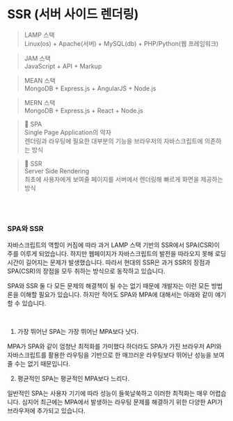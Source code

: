 # SSR (서버 사이드 렌더링)

> LAMP 스택 <br />
> Linux(os) + Apache(서버) + MySQL(db) + PHP/Python(웹 프레임워크)

> JAM 스택 <br />
> JavaScript + API + Markup

> MEAN 스택 <br />
> MongoDB + Express.js + AngularJS + Node.js

> MERN 스택 <br />
> MongoDB + Express.js + React + Node.js

> 📖 SPA <br />
> Single Page Application의 약자 <br />
> 렌더링과 라우팅에 필요한 대부분의 기능을 브라우저의 자바스크립트에 의존하는 방식

> 📖 SSR <br />
> Server Side Rendering <br />
> 최초에 사용자에게 보여줄 페이지를 서버에서 렌더링해 빠르게 화면을 제공하는 방식

<br />
<br />

### SPA와 SSR

자바스크립트의 역할이 커짐에 따라 과거 LAMP 스택 기반의 SSR에서 SPA(CSR)이 주를 이루게 되었습니다. 하지만 웹페이지가 자바스크립트의 발전을 따라오지 못해 로딩 시간이 길어지는 문제가 발생했습니다. 따라서 현대의 SSR은 과거 SSR의 장점과 SPA(CSR)의 장점을 모두 취하는 방식으로 동작하고 있습니다.

SPA와 SSR 둘 다 모든 문제의 해결책이 될 수는 없기 때문에 개발자는 이런 모든 방법론을 이해할 필요가 있습니다. 하지만 적어도 SPA와 MPA에 대해서는 아래와 같이 얘기할 수 있습니다.

<br />

1. 가장 뛰어난 SPA는 가장 뛰어난 MPA보다 낫다.

MPA가 SPA와 같이 엄청난 최적화를 가미했다 하더라도 SPA가 가진 브라우저 API와 자바스크립트를 활용한 라우팅을 기반으로 한 매끄러운 라우팅보다 뛰어난 성능을 보여줄 수는 없기 때문입니다.

2. 평균적인 SPA는 평균적인 MPA보다 느리다.

일반적인 SPA는 사용자 기기에 따라 성능이 들쑥날쑥하고 이러한 최적화는 매우 어렵습니다.
심지어 최근에는 MPA에서 발생하는 라우팅 문제를 해결하기 위한 다양한 API가 브라우저에 추가되고 있습니다.

<br />
